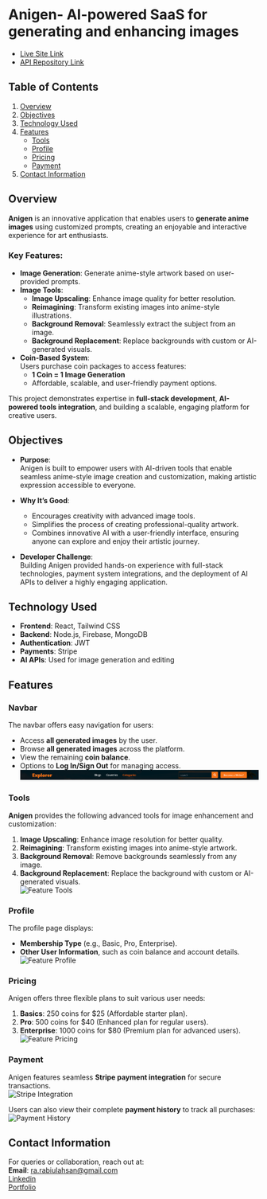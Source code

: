 # **Anigen- AI-powered SaaS for generating and enhancing images**

- <a href="https://anigen.netlify.app/" target="_blank">Live Site Link</a>
- <a href="https://github.com/rabiulahsan/anime-generator-server" target="_blank">API Repository Link</a>

## **Table of Contents**

1. [Overview](#overview)
2. [Objectives](#objectives)
3. [Technology Used](#technology-used)
4. [Features](#features)
   - [Tools](#tools)
   - [Profile](#profile)
   - [Pricing](#pricing)
   - [Payment](#payment)
5. [Contact Information](#contact-information)

## **Overview**

**Anigen** is an innovative application that enables users to **generate anime images** using customized prompts, creating an enjoyable and interactive experience for art enthusiasts.

### Key Features:

- **Image Generation**: Generate anime-style artwork based on user-provided prompts.
- **Image Tools**:
  - **Image Upscaling**: Enhance image quality for better resolution.
  - **Reimagining**: Transform existing images into anime-style illustrations.
  - **Background Removal**: Seamlessly extract the subject from an image.
  - **Background Replacement**: Replace backgrounds with custom or AI-generated visuals.
- **Coin-Based System**:  
  Users purchase coin packages to access features:
  - **1 Coin = 1 Image Generation**
  - Affordable, scalable, and user-friendly payment options.

This project demonstrates expertise in **full-stack development**, **AI-powered tools integration**, and building a scalable, engaging platform for creative users.

## **Objectives**

- **Purpose**:  
  Anigen is built to empower users with AI-driven tools that enable seamless anime-style image creation and customization, making artistic expression accessible to everyone.

- **Why It’s Good**:

  - Encourages creativity with advanced image tools.
  - Simplifies the process of creating professional-quality artwork.
  - Combines innovative AI with a user-friendly interface, ensuring anyone can explore and enjoy their artistic journey.

- **Developer Challenge**:  
  Building Anigen provided hands-on experience with full-stack technologies, payment system integrations, and the deployment of AI APIs to deliver a highly engaging application.

## **Technology Used**

- **Frontend**: React, Tailwind CSS
- **Backend**: Node.js, Firebase, MongoDB
- **Authentication**: JWT
- **Payments**: Stripe
- **AI APIs**: Used for image generation and editing

## **Features**

### **Navbar**

The navbar offers easy navigation for users:

- Access **all generated images** by the user.
- Browse **all generated images** across the platform.
- View the remaining **coin balance**.
- Options to **Log In/Sign Out** for managing access.  
  <img src="public/navbar.png" alt="Navbar">

### **Tools**

**Anigen** provides the following advanced tools for image enhancement and customization:

1. **Image Upscaling**: Enhance image resolution for better quality.
2. **Reimagining**: Transform existing images into anime-style artwork.
3. **Background Removal**: Remove backgrounds seamlessly from any image.
4. **Background Replacement**: Replace the background with custom or AI-generated visuals.  
   <img src="public/tools.png" alt="Feature Tools" height="300">

### **Profile**

The profile page displays:

- **Membership Type** (e.g., Basic, Pro, Enterprise).
- **Other User Information**, such as coin balance and account details.  
  <img src="public/profile.png" alt="Feature Profile" height="300">  


### **Pricing**

Anigen offers three flexible plans to suit various user needs:

1. **Basics**: 250 coins for $25 (Affordable starter plan).
2. **Pro**: 500 coins for $40 (Enhanced plan for regular users).
3. **Enterprise**: 1000 coins for $80 (Premium plan for advanced users).  
   <img src="public/price.png" alt="Feature Pricing" height="300">

### **Payment**

Anigen features seamless **Stripe payment integration** for secure transactions.  
<img src="public/stripe.png" alt="Stripe Integration" height="300">

Users can also view their complete **payment history** to track all purchases:  
<img src="public/payment-history.png" alt="Payment History" height="300">

## **Contact Information**

For queries or collaboration, reach out at:  
**Email**: [ra.rabiulahsan@gmail.com](mailto:ra.rabiulahsan@gmail.com)  
<a href="https://www.linkedin.com/in/rabiul-ahsan" target="_blank">Linkedin</a>  
<a href="https://rabiulahsan.netlify.app/" target="_blank">Portfolio</a>

